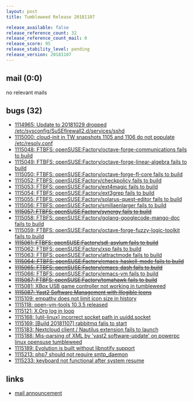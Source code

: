 ```yaml
---
layout: post
title: Tumbleweed Release 20181107

release_available: false
release_reference_count: 32
release_reference_count_mail: 0
release_score: 95
release_stability_level: pending
release_version: 20181107
---
```


## mail (0:0)

no relevant mails

## bugs (32)

<!--more-->

- [1114965: Update to 20181029 dropped /etc/sysconfig/SuSEfirewall2.d/services/sshd](https://bugzilla.opensuse.org/show_bug.cgi?id=1114965)
- [1115000: cloud-init in TW snapshots 1105 and 1106 do not populate /etc/resolv.conf](https://bugzilla.opensuse.org/show_bug.cgi?id=1115000)
- [1115048: FTBFS: openSUSE:Factory/octave-forge-communications fails to build](https://bugzilla.opensuse.org/show_bug.cgi?id=1115048)
- [1115049: FTBFS: openSUSE:Factory/octave-forge-linear-algebra fails to build](https://bugzilla.opensuse.org/show_bug.cgi?id=1115049)
- [1115050: FTBFS: openSUSE:Factory/octave-forge-fl-core fails to build](https://bugzilla.opensuse.org/show_bug.cgi?id=1115050)
- [1115052: FTBFS: openSUSE:Factory/checkpolicy fails to build](https://bugzilla.opensuse.org/show_bug.cgi?id=1115052)
- [1115053: FTBFS: openSUSE:Factory/ext4magic fails to build](https://bugzilla.opensuse.org/show_bug.cgi?id=1115053)
- [1115054: FTBFS: openSUSE:Factory/ext3grep fails to build](https://bugzilla.opensuse.org/show_bug.cgi?id=1115054)
- [1115055: FTBFS: openSUSE:Factory/solarus-quest-editor fails to build](https://bugzilla.opensuse.org/show_bug.cgi?id=1115055)
- [1115056: FTBFS: openSUSE:Factory/smillaenlarger fails to build](https://bugzilla.opensuse.org/show_bug.cgi?id=1115056)
- ~~[1115057: FTBFS: openSUSE:Factory/synergy fails to build](https://bugzilla.opensuse.org/show_bug.cgi?id=1115057)~~
- [1115058: FTBFS: openSUSE:Factory/golang-googlecode-mango-doc fails to build](https://bugzilla.opensuse.org/show_bug.cgi?id=1115058)
- [1115059: FTBFS: openSUSE:Factory/octave-forge-fuzzy-logic-toolkit fails to build](https://bugzilla.opensuse.org/show_bug.cgi?id=1115059)
- ~~[1115061: FTBFS: openSUSE:Factory/sdl-asylum fails to build](https://bugzilla.opensuse.org/show_bug.cgi?id=1115061)~~
- [1115062: FTBFS: openSUSE:Factory/xsp fails to build](https://bugzilla.opensuse.org/show_bug.cgi?id=1115062)
- [1115063: FTBFS: openSUSE:Factory/attractmode fails to build](https://bugzilla.opensuse.org/show_bug.cgi?id=1115063)
- ~~[1115064: FTBFS: openSUSE:Factory/emacs-haskell-mode fails to build](https://bugzilla.opensuse.org/show_bug.cgi?id=1115064)~~
- ~~[1115065: FTBFS: openSUSE:Factory/emacs-dash fails to build](https://bugzilla.opensuse.org/show_bug.cgi?id=1115065)~~
- [1115066: FTBFS: openSUSE:Factory/emacs-vm fails to build](https://bugzilla.opensuse.org/show_bug.cgi?id=1115066)
- ~~[1115067: FTBFS: openSUSE:Factory/tomahawk fails to build](https://bugzilla.opensuse.org/show_bug.cgi?id=1115067)~~
- [1115081: XBox USB game controller not working in tumbleweed](https://bugzilla.opensuse.org/show_bug.cgi?id=1115081)
- ~~[1115087: Yast2 Software Management with Illegible Icons](https://bugzilla.opensuse.org/show_bug.cgi?id=1115087)~~
- [1115109: empathy does not limit icon size in history](https://bugzilla.opensuse.org/show_bug.cgi?id=1115109)
- [1115118: open-vm-tools 10.3.5 released](https://bugzilla.opensuse.org/show_bug.cgi?id=1115118)
- [1115121: X.Org log in loop](https://bugzilla.opensuse.org/show_bug.cgi?id=1115121)
- [1115168: \[util-linux\] incorrect socket path in uuidd.socket](https://bugzilla.opensuse.org/show_bug.cgi?id=1115168)
- [1115169: \[Build 20181107\] rabbitmq falis to start](https://bugzilla.opensuse.org/show_bug.cgi?id=1115169)
- [1115183: Nextcloud client / Nautilus extension fails to launch](https://bugzilla.opensuse.org/show_bug.cgi?id=1115183)
- [1115188: Mis-parsing of XML by 'yast2 software-update' on powerpc linux opensuse tumbleweed](https://bugzilla.opensuse.org/show_bug.cgi?id=1115188)
- [1115189: Evolution is built without libnotify support](https://bugzilla.opensuse.org/show_bug.cgi?id=1115189)
- [1115213: php7 should not require smtp_daemon](https://bugzilla.opensuse.org/show_bug.cgi?id=1115213)
- [1115233: keyboard not functional after system resume](https://bugzilla.opensuse.org/show_bug.cgi?id=1115233)



## links

- [mail announcement](https://lists.opensuse.org/opensuse-factory/2018-11/msg00029.html)
